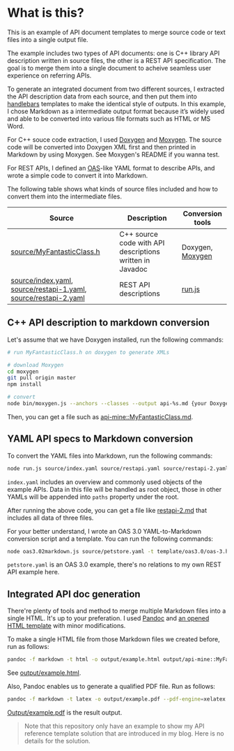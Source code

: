 # What is this?
This is an example of API document templates to merge source code or text files into a single output file.

The example includes two types of API documents: one is C++ library API description written in source files, the other is a REST API specification. The goal is to merge them into a single document to acheive seamless user experience on referring APIs.

To generate an integrated document from two different sources, I extracted the API description data from each source, and then put them into [handlebars](https://handlebarsjs.com/) templates to make the identical style of outputs. In this example, I chose Markdown as a intermediate output format because it’s widely used and able to be converted into various file formats such as HTML or MS Word.

For C++ souce code extraction, I used [Doxygen](http://www.doxygen.org/) and [Moxygen](https://github.com/sourcey/moxygen). The source code will be converted into Doxygen XML first and then printed in Markdown by using Moxygen. See Moxygen's README if you wanna test.

For REST APIs, I defined an [OAS](https://www.openapis.org/)-like YAML format to describe APIs, and wrote a simple code to convert it into Markdown.

The following table shows what kinds of source files included and how to convert them into the intermediate files.

Source | Description | Conversion tools
---|---|---
[source/MyFantasticClass.h](source/MyFantasticClass.h) | C++ source code with API descriptions written in Javadoc | Doxygen, [Moxygen](moxygen)
[source/index.yaml](source/index.yaml), [source/restapi-1.yaml](source/restapi-1.yaml), [source/restapi-2.yaml](source/restapi-2.yaml) | REST API descriptions | [run.js](run.js)

## C++ API description to markdown conversion

Let's assume that we have Doxygen installed, run the following commands:

```bash
# run MyFantasticClass.h on doxygen to generate XMLs

# download Moxygen
cd moxygen
git pull origin master
npm install

# convert
node bin/moxygen.js --anchors --classes --output api-%s.md {your Doxygen xml directory}
```

Then, you can get a file such as [api-mine::MyFantasticClass.md](output/api-mine::MyFantasticClass.m).

## YAML API specs to Markdown conversion
To convert the YAML files into Markdown, run the following commands:

```bash
node run.js source/index.yaml source/restapi.yaml source/restapi-2.yaml -t template/yaml-markdown.hbs.md
```

`index.yaml` includes an overview and commonly used objects of the example APIs. Data in this file will be handled as root object, those in other YAMLs will be appended into `paths` property under the root.

After running the above code, you can get a file like [restapi-2.md](output/restapi-2.md) that includes all data of three files.

For your better understand, I wrote an OAS 3.0 YAML-to-Markdown conversion script and a template. You can run the following commands:

```bash
node oas3.02markdown.js source/petstore.yaml -t template/oas3.0/oas-3.hbs
```

`petstore.yaml` is an OAS 3.0 example, there's no relations to my own REST API example here.

## Integrated API doc generation

There're plenty of tools and method to merge multiple Markdown files into a single HTML. It's up to your preferation. I used [Pandoc](https://pandoc.org/) and [an opened HTML template](https://github.com/tonyblundell/pandoc-bootstrap-template) with minor modifications.

To make a single HTML file from those Markdown files we created before, run as follows:

```bash
pandoc -f markdown -t html -o output/example.html output/api-mine::MyFantasticClass.md output/restapi-2.md --template {your HTML template} --css template/template.css --self-contained --toc --toc-depth 2
```

See [output/example.html](output/example.html).

Also, Pandoc enables us to generate a qualified PDF file. Run as follows:

```bash
pandoc -f markdown -t latex -o output/example.pdf --pdf-engine=xelatex output/api-mine::MyFantasticClass.md output/restapi-2.md --template {your LaTeX template} --self-contained --toc --toc-depth 2
```

[Output/example.pdf](output/example.pdf) is the result output.

> Note that this repository only have an example to show my API reference template solution that are introduced in my blog. Here is no details for the solution.
